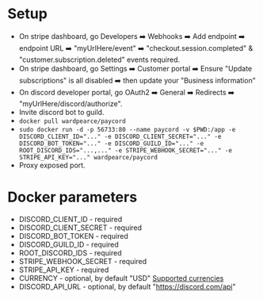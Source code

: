 # Setup
- On stripe dashboard, go Developers ➡️ Webhooks ➡️ Add endpoint ➡️ endpoint URL ➡️ "myUrlHere/event" ➡️ "checkout.session.completed" & "customer.subscription.deleted" events required.
- On stripe dashboard, go Settings ➡️ Customer portal ➡️ Ensure "Update subscriptions" is all disabled ➡️ then update your "Business information"
- On discord developer portal, go OAuth2 ➡️ General ➡️ Redirects ➡️ "myUrlHere/discord/authorize".
- Invite discord bot to guild.
- `docker pull wardpearce/paycord`
- `sudo docker run -d -p 56733:80 --name paycord -v $PWD:/app -e DISCORD_CLIENT_ID="..." -e DISCORD_CLIENT_SECRET="..." -e DISCORD_BOT_TOKEN="..." -e DISCORD_GUILD_ID="..." -e ROOT_DISCORD_IDS="...,..." -e STRIPE_WEBHOOK_SECRET="..." -e STRIPE_API_KEY="..." wardpearce/paycord`
- Proxy exposed port.

# Docker parameters
- DISCORD_CLIENT_ID - required
- DISCORD_CLIENT_SECRET - required
- DISCORD_BOT_TOKEN - required
- DISCORD_GUILD_ID - required
- ROOT_DISCORD_IDS - required
- STRIPE_WEBHOOK_SECRET - required
- STRIPE_API_KEY - required
- CURRENCY - optional, by default "USD" [Supported currencies](https://stripe.com/docs/currencies)
- DISCORD_API_URL - optional, by default "https://discord.com/api"